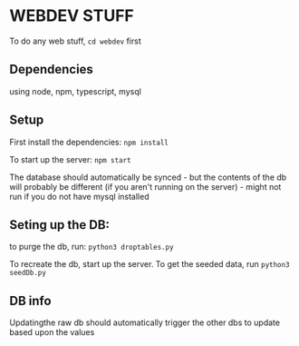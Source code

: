 # WEBDEV STUFF

To do any web stuff, `cd webdev` first

## Dependencies
using node, npm, typescript, mysql

## Setup
First install the dependencies:
`npm install`

To start up the server:
`npm start`

The database should automatically be synced - but the contents of the db will probably be different (if you aren't running on the server) - might not run if you do not have mysql installed 

## Seting up the DB:

to purge the db, run:
`python3 droptables.py`

To recreate the db, start up the server.
To get the seeded data, run 
`python3 seedDb.py`

## DB info
Updatingthe raw db should automatically trigger the other dbs to update based upon the values


